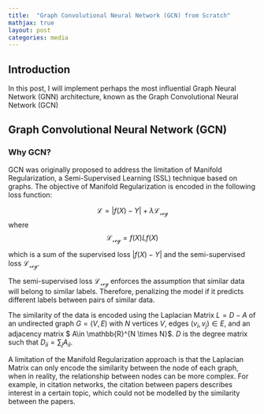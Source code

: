 ```yaml
---
title:  "Graph Convolutional Neural Network (GCN) from Scratch"
mathjax: true
layout: post
categories: media
---
```


## Introduction
In this post, I will implement perhaps the most influential Graph Neural Network (GNN) architecture, known as the Graph Convolutional Neural Network (GCN)

## Graph Convolutional Neural Network (GCN)

### Why GCN?
GCN was originally proposed to address the limitation of Manifold Regularization, a Semi-Supervised Learning (SSL) technique based on graphs. The objective of Manifold Regularization is encoded in the following loss function:

$$
\mathcal{L} = |f(X)-Y| + λ\mathcal{L_{reg}}
$$
where
$$
\mathcal{L_{reg}}=f(X)Lf(X) 
$$

which is a sum of the supervised loss $|f(X)-Y|$ and the semi-supervised loss $\mathcal{L_{reg}}$.

The semi-supervised loss $\mathcal{L_{reg}}$ enforces the assumption that similar data will belong to similar labels. Therefore, penalizing the model if it predicts different labels between pairs of similar data. 

The similarity of the data is encoded using the Laplacian Matrix $L=D-A$ of an undirected graph $G=(V,E)$ with $N$ vertices $V$, edges $(v_i, v_j) \in E$, and an adjacency matrix $ A\in \mathbb{R}^{N \times N}$. $D$ is the degree matrix such that $D_{ii}=∑_{j}A_{ii}$.

A limitation of the Manifold Regularization approach is that the Laplacian Matrix can only encode the similarity between the node of each graph, when in reality, the relationship between nodes can be more complex. For example, in citation networks, the citation between papers describes interest in a certain topic, which could not be modelled by the similarity between the papers.

